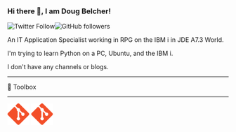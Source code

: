 ### Hi there 👋, I am Doug Belcher!

<!--
**dougBelcher/dougBelcher** is a ✨ _special_ ✨ repository because its `README.md` (this file) appears on your GitHub profile.

Here are some ideas to get you started:

- 🔭 I’m currently working on ...
- 🌱 I’m currently learning ...
- 👯 I’m looking to collaborate on ...
- 🤔 I’m looking for help with ...
- 💬 Ask me about ...
- 📫 How to reach me: ...
- 😄 Pronouns: ...
- ⚡ Fun fact: ...
-->
![Twitter Follow](https://img.shields.io/twitter/follow/dougbelcher?style=social)![GitHub followers](https://img.shields.io/github/followers/dougBelcher?style=social)
<!-- ![Mastodon Follow](https://img.shields.io/mastodon/follow/dougBelcher?domain=http%3A%2F%2Ftwit.social&style=social) -->
An IT Application Specialist working in RPG on the IBM i in JDE A7.3 World.

I'm trying to learn Python on a PC, Ubuntu, and the IBM i.

I don't have any channels or blogs.

---

🧰 Toolbox

---
<img src="https://raw.githubusercontent.com/devicons/devicon/c7d326b6009e60442abc35fa45706d6f30ee4c8e/icons/git/git-plain.svg" alt="git Logo" width="50" height="50"/> <img src="https://raw.githubusercontent.com/devicons/devicon/c7d326b6009e60442abc35fa45706d6f30ee4c8e/icons/git/git-plain.svg" alt="git Logo" width="50" height="50"/>

